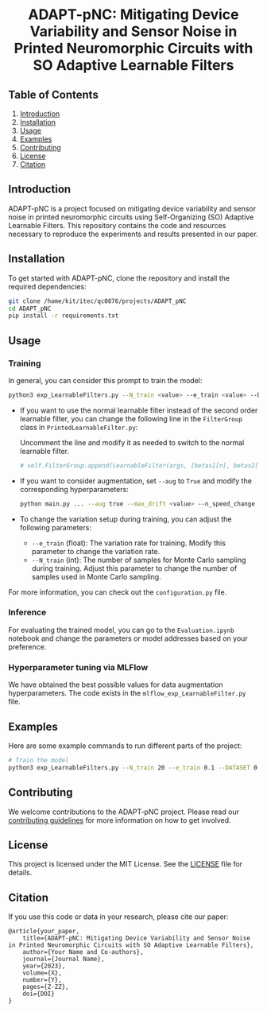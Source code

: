 <h1 align="center">ADAPT-pNC: Mitigating Device Variability and Sensor Noise in Printed Neuromorphic Circuits with SO Adaptive Learnable Filters</h1>

## Table of Contents
1. [Introduction](#introduction)
2. [Installation](#installation)
3. [Usage](#usage)
4. [Examples](#examples)
5. [Contributing](#contributing)
6. [License](#license)
7. [Citation](#citation)

## Introduction
ADAPT-pNC is a project focused on mitigating device variability and sensor noise in printed neuromorphic circuits using Self-Organizing (SO) Adaptive Learnable Filters. This repository contains the code and resources necessary to reproduce the experiments and results presented in our paper.

## Installation
To get started with ADAPT-pNC, clone the repository and install the required dependencies:

```bash
git clone /home/kit/itec/qc0876/projects/ADAPT_pNC
cd ADAPT_pNC
pip install -r requirements.txt
```

## Usage

### Training

In general, you can consider this prompt to train the model:


```bash
python3 exp_LearnableFilters.py --N_train <value> --e_train <value> --DATASET <value> --SEED <value> --task <value> --loss <value> --opt <value> --LR <value> --N_feature <value> --metric <value> --projectname <value> --DEVICE <value> --PATIENCE <value> --NOISE_LEVEL <value> --augment <value> --WARP_FACTOR <value> --SFR_down <value> --SFR_up <value> --CROP_SIZE <value>
```


- If you want to use the normal learnable filter instead of the second order learnable filter, you can change the following line in the `FilterGroup` class in `PrintedLearnableFilter.py`:
    
    Uncomment the line and modify it as needed to switch to the normal learnable filter.

    ```python
    # self.FilterGroup.append(LearnableFilter(args, [betas1[n], betas2[-(n+1)]], random_state))
    ```

- If you want to consider augmentation, set `--aug` to `True` and modify the corresponding hyperparameters:

    ```bash
    python main.py ... --aug true --max_drift <value> --n_speed_change <value> --scale <value> --max_speed_ratio <value>
    ```
    
- To change the variation setup during training, you can adjust the following parameters:

    - `--e_train` (float): The variation rate for training. Modify this parameter to change the variation rate.
    - `--N_train` (int): The number of samples for Monte Carlo sampling during training. Adjust this parameter to change the number of samples used in Monte Carlo sampling.

For more information, you can check out the `configuration.py` file.

### Inference

For evaluating the trained model, you can go to the `Evaluation.ipynb` notebook and change the parameters or model addresses based on your preference.

### Hyperparameter tuning via MLFlow

We have obtained the best possible values for data augmentation hyperparameters. The code exists in the `mlflow_exp_LearnableFilter.py` file.



## Examples
Here are some example commands to run different parts of the project:

```bash
# Train the model
python3 exp_LearnableFilters.py --N_train 20 --e_train 0.1 --DATASET 0 --SEED 0 --task temporal --loss celoss --opt adamw --LR 0.1 --N_feature 1 --metric temporal_acc --projectname 10_VariationAnalysisNormal --DEVICE cpu --PATIENCE 100 --NOISE_LEVEL 0.06497824538 --augment True --WARP_FACTOR 0.1666569224 --SFR_down 0.8474484242 --SFR_up 1.076289025 --CROP_SIZE 50.0
```

## Contributing
We welcome contributions to the ADAPT-pNC project. Please read our [contributing guidelines](CONTRIBUTING.md) for more information on how to get involved.

## License
This project is licensed under the MIT License. See the [LICENSE](LICENSE) file for details.

## Citation
If you use this code or data in your research, please cite our paper:

```
@article{your_paper,
    title={ADAPT-pNC: Mitigating Device Variability and Sensor Noise in Printed Neuromorphic Circuits with SO Adaptive Learnable Filters},
    author={Your Name and Co-authors},
    journal={Journal Name},
    year={2023},
    volume={X},
    number={Y},
    pages={Z-ZZ},
    doi={DOI}
}
```